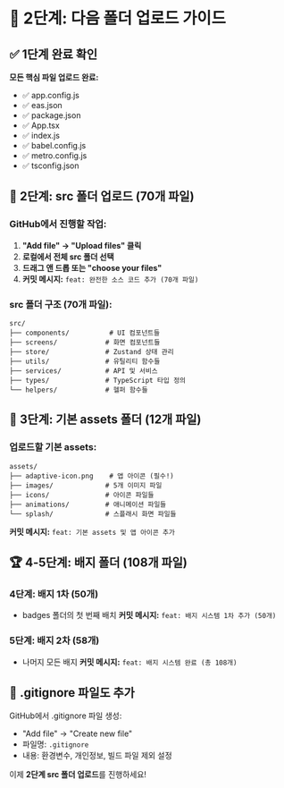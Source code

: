 # 📂 2단계: 다음 폴더 업로드 가이드

## ✅ 1단계 완료 확인
**모든 핵심 파일 업로드 완료:**
- ✅ app.config.js
- ✅ eas.json  
- ✅ package.json
- ✅ App.tsx
- ✅ index.js
- ✅ babel.config.js
- ✅ metro.config.js
- ✅ tsconfig.json

## 🔄 2단계: src 폴더 업로드 (70개 파일)

### GitHub에서 진행할 작업:
1. **"Add file" → "Upload files" 클릭**
2. **로컬에서 전체 src 폴더 선택**
3. **드래그 앤 드롭 또는 "choose your files"**
4. **커밋 메시지:** `feat: 완전한 소스 코드 추가 (70개 파일)`

### src 폴더 구조 (70개 파일):
```
src/
├── components/          # UI 컴포넌트들
├── screens/            # 화면 컴포넌트들  
├── store/              # Zustand 상태 관리
├── utils/              # 유틸리티 함수들
├── services/           # API 및 서비스
├── types/              # TypeScript 타입 정의
└── helpers/            # 헬퍼 함수들
```

## 🎨 3단계: 기본 assets 폴더 (12개 파일)

### 업로드할 기본 assets:
```
assets/
├── adaptive-icon.png    # 앱 아이콘 (필수!)
├── images/             # 5개 이미지 파일
├── icons/              # 아이콘 파일들
├── animations/         # 애니메이션 파일들
└── splash/             # 스플래시 화면 파일들
```

**커밋 메시지:** `feat: 기본 assets 및 앱 아이콘 추가`

## 🏆 4-5단계: 배지 폴더 (108개 파일)

### 4단계: 배지 1차 (50개)
- badges 폴더의 첫 번째 배치
**커밋 메시지:** `feat: 배지 시스템 1차 추가 (50개)`

### 5단계: 배지 2차 (58개)  
- 나머지 모든 배지
**커밋 메시지:** `feat: 배지 시스템 완료 (총 108개)`

## 📝 .gitignore 파일도 추가

GitHub에서 .gitignore 파일 생성:
- "Add file" → "Create new file"
- 파일명: `.gitignore`
- 내용: 환경변수, 개인정보, 빌드 파일 제외 설정

이제 **2단계 src 폴더 업로드**를 진행하세요!